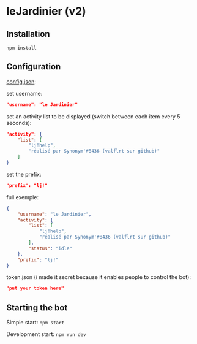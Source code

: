 # leJardinier (v2)

## Installation

`npm install`

## Configuration

[config.json](./config.json):

set username:
```json
"username": "le Jardinier"
```

set an activity list to be displayed (switch between each item every 5 seconds):
```json
"activity": {
	"list": [
		"lj!help", 
		"réalisé par Synonym'#8436 (valflrt sur github)"
	]
}
```

set the prefix:
```json
"prefix": "lj!"
```

full exemple:
```json
{
	"username": "le Jardinier",
	"activity": {
		"list": [
			"lj!help",
			"réalisé par Synonym'#8436 (valflrt sur github)"
		],
		"status": "idle"
	},
	"prefix": "lj!"
}
```

token.json (i made it secret because it enables people to control the bot):

```json
"put your token here"
```

## Starting the bot

Simple start:
`npm start`

Development start:
`npm run dev`

